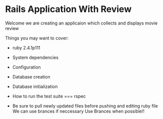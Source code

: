 # Rails Application With Review

Welcome we are creating an applicaion which collects and displays movie review

Things you may want to cover:
* ruby 2.4.1p111

* System dependencies

* Configuration

* Database creation

* Database initialization 

* How to run the test suite  === rspec

* Be sure to pull newly updated files before pushing and editing ruby file
  We can use brances if neccessary
  Use Brances when possible!!
